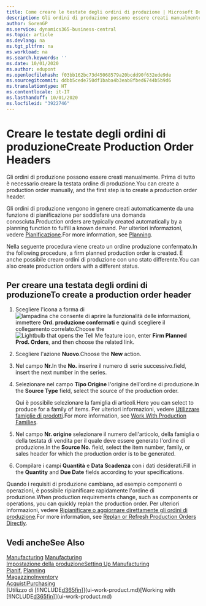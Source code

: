 ```yaml
---
title: Come creare le testate degli ordini di produzione | Microsoft Docs
description: Gli ordini di produzione possono essere creati manualmente. Prima di tutto è necessario creare la testata ordine di produzione.
author: SorenGP
ms.service: dynamics365-business-central
ms.topic: article
ms.devlang: na
ms.tgt_pltfrm: na
ms.workload: na
ms.search.keywords: ''
ms.date: 10/01/2020
ms.author: edupont
ms.openlocfilehash: f03bb162bc73d45068579a20bcdd90f632ede9de
ms.sourcegitcommit: ddbb5cede750df1baba4b3eab8fbed6744b5b9d6
ms.translationtype: HT
ms.contentlocale: it-IT
ms.lasthandoff: 10/01/2020
ms.locfileid: "3922746"
---
```

# <a name="create-production-order-headers"></a><span data-ttu-id="fe374-103">Creare le testate degli ordini di produzione</span><span class="sxs-lookup"><span data-stu-id="fe374-103">Create Production Order Headers</span></span>
<span data-ttu-id="fe374-104">Gli ordini di produzione possono essere creati manualmente. Prima di tutto è necessario creare la testata ordine di produzione.</span><span class="sxs-lookup"><span data-stu-id="fe374-104">You can create a production order manually, and the first step is to create a production order header.</span></span>

<span data-ttu-id="fe374-105">Gli ordini di produzione vengono in genere creati automaticamente da una funzione di pianificazione per soddisfare una domanda conosciuta.</span><span class="sxs-lookup"><span data-stu-id="fe374-105">Production orders are typically created automatically by a planning function to fulfill a known demand.</span></span> <span data-ttu-id="fe374-106">Per ulteriori informazioni, vedere [Pianificazione](production-planning.md).</span><span class="sxs-lookup"><span data-stu-id="fe374-106">For more information, see [Planning](production-planning.md).</span></span>   

<span data-ttu-id="fe374-107">Nella seguente procedura viene creato un ordine produzione confermato.</span><span class="sxs-lookup"><span data-stu-id="fe374-107">In the following procedure, a firm planned production order is created.</span></span> <span data-ttu-id="fe374-108">È anche possibile creare ordini di produzione con uno stato differente.</span><span class="sxs-lookup"><span data-stu-id="fe374-108">You can also create production orders with a different status.</span></span>  

## <a name="to-create-a-production-order-header"></a><span data-ttu-id="fe374-109">Per creare una testata degli ordini di produzione</span><span class="sxs-lookup"><span data-stu-id="fe374-109">To create a production order header</span></span>  
1.  <span data-ttu-id="fe374-110">Scegliere l'icona a forma di ![lampadina che consente di aprire la funzionalità delle informazioni](media/ui-search/search_small.png "Informazioni sull'operazione che si desidera eseguire"), immettere **Ord. produzione confermati** e quindi scegliere il collegamento correlato.</span><span class="sxs-lookup"><span data-stu-id="fe374-110">Choose the ![Lightbulb that opens the Tell Me feature](media/ui-search/search_small.png "Tell me what you want to do") icon, enter **Firm Planned Prod. Orders**, and then choose the related link.</span></span>  
2.  <span data-ttu-id="fe374-111">Scegliere l'azione **Nuovo**.</span><span class="sxs-lookup"><span data-stu-id="fe374-111">Choose the **New** action.</span></span>  
3.  <span data-ttu-id="fe374-112">Nel campo **Nr.**</span><span class="sxs-lookup"><span data-stu-id="fe374-112">In the **No.**</span></span> <span data-ttu-id="fe374-113">inserire il numero di serie successivo.</span><span class="sxs-lookup"><span data-stu-id="fe374-113">field, insert the next number in the series.</span></span>  
4.  <span data-ttu-id="fe374-114">Selezionare nel campo **Tipo Origine** l'origine dell'ordine di produzione.</span><span class="sxs-lookup"><span data-stu-id="fe374-114">In the **Source Type** field, select the source of the production order.</span></span>

    <span data-ttu-id="fe374-115">Qui è possibile selezionare la famiglia di articoli.</span><span class="sxs-lookup"><span data-stu-id="fe374-115">Here you can select to produce for a family of items.</span></span> <span data-ttu-id="fe374-116">Per ulteriori informazioni, vedere [Utilizzare famiglie di prodotti](production-how-work-family.md).</span><span class="sxs-lookup"><span data-stu-id="fe374-116">For more information, see [Work With Production Families](production-how-work-family.md).</span></span>
5.  <span data-ttu-id="fe374-117">Nel campo **Nr. origine** selezionare il numero dell'articolo, della famiglia o della testata di vendita per il quale deve essere generato l'ordine di produzione.</span><span class="sxs-lookup"><span data-stu-id="fe374-117">In the **Source No.** field, select the item number, family, or sales header for which the production order is to be generated.</span></span>  
6.  <span data-ttu-id="fe374-118">Compilare i campi **Quantità** e **Data Scadenza** con i dati desiderati.</span><span class="sxs-lookup"><span data-stu-id="fe374-118">Fill in the **Quantity** and **Due Date** fields according to your specifications.</span></span>  

<span data-ttu-id="fe374-119">Quando i requisiti di produzione cambiano, ad esempio componenti o operazioni, è possibile ripianificare rapidamente l'ordine di produzione.</span><span class="sxs-lookup"><span data-stu-id="fe374-119">When production requirements change, such as components or operations, you can quickly replan the production order.</span></span> <span data-ttu-id="fe374-120">Per ulteriori informazioni, vedere [Ripianificare o aggiornare direttamente gli ordini di produzione](production-how-to-replan-refresh-production-orders.md).</span><span class="sxs-lookup"><span data-stu-id="fe374-120">For more information, see [Replan or Refresh Production Orders Directly](production-how-to-replan-refresh-production-orders.md).</span></span> 

## <a name="see-also"></a><span data-ttu-id="fe374-121">Vedi anche</span><span class="sxs-lookup"><span data-stu-id="fe374-121">See Also</span></span>  
<span data-ttu-id="fe374-122">[Manufacturing](production-manage-manufacturing.md)  </span><span class="sxs-lookup"><span data-stu-id="fe374-122">[Manufacturing](production-manage-manufacturing.md)  </span></span>  
[<span data-ttu-id="fe374-123">Impostazione della produzione</span><span class="sxs-lookup"><span data-stu-id="fe374-123">Setting Up Manufacturing</span></span>](production-configure-production-processes.md)  
<span data-ttu-id="fe374-124">[Pianif.](production-planning.md)    </span><span class="sxs-lookup"><span data-stu-id="fe374-124">[Planning](production-planning.md)    </span></span>  
[<span data-ttu-id="fe374-125">Magazzino</span><span class="sxs-lookup"><span data-stu-id="fe374-125">Inventory</span></span>](inventory-manage-inventory.md)  
[<span data-ttu-id="fe374-126">Acquisti</span><span class="sxs-lookup"><span data-stu-id="fe374-126">Purchasing</span></span>](purchasing-manage-purchasing.md)  
<span data-ttu-id="fe374-127">[Utilizzo di [!INCLUDE[d365fin](includes/d365fin_md.md)]](ui-work-product.md)</span><span class="sxs-lookup"><span data-stu-id="fe374-127">[Working with [!INCLUDE[d365fin](includes/d365fin_md.md)]](ui-work-product.md)</span></span>
